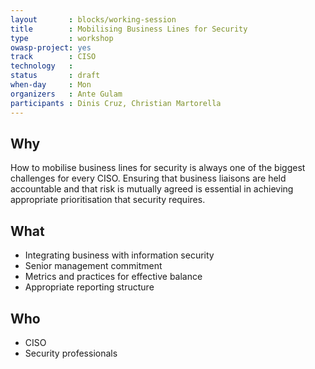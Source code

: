 ```yaml
---
layout       : blocks/working-session
title        : Mobilising Business Lines for Security
type         : workshop
owasp-project: yes
track        : CISO
technology   :
status       : draft
when-day     : Mon
organizers   : Ante Gulam
participants : Dinis Cruz, Christian Martorella
---
```


## Why

How to mobilise business lines for security is always one of the biggest challenges for every CISO. Ensuring that business liaisons are held accountable and that risk is mutually agreed is essential in achieving appropriate prioritisation that security requires. 

## What

- Integrating business with information security
- Senior management commitment
- Metrics and practices for effective balance
- Appropriate reporting structure

## Who

- CISO
- Security professionals
